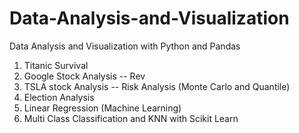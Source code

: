 # Data-Analysis-and-Visualization
Data Analysis and Visualization with Python and Pandas

1. Titanic Survival
2. Google Stock Analysis -- Rev
3. TSLA stock Analysis -- Risk Analysis (Monte Carlo and Quantile)
4. Election Analysis
5. Linear Regression (Machine Learning)
6. Multi Class Classification and KNN with Scikit Learn
